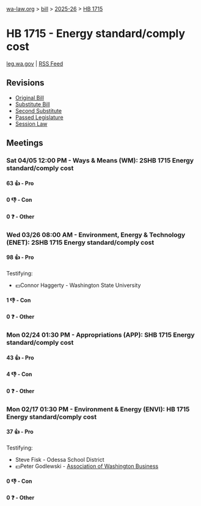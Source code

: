 [wa-law.org](/) > [bill](/bill/) > [2025-26](/bill/2025-26/) > [HB 1715](/bill/2025-26/hb/1715/)

# HB 1715 - Energy standard/comply cost
[leg.wa.gov](https://app.leg.wa.gov/billsummary?BillNumber=1715&Year=2025&Initiative=false) | [RSS Feed](./rss.xml)

## Revisions
* [Original Bill](1/)
* [Substitute Bill](S/)
* [Second Substitute](S2/)
* [Passed Legislature](S2.PL/)
* [Session Law](S2.SL/)

## Meetings
### Sat 04/05 12:00 PM - Ways & Means (WM): 2SHB 1715 Energy standard/comply cost
#### 63 👍 - Pro

#### 0 👎 - Con

#### 0 ❓ - Other

### Wed 03/26 08:00 AM - Environment, Energy & Technology (ENET): 2SHB 1715 Energy standard/comply cost
#### 98 👍 - Pro
Testifying:
* 💵Connor Haggerty - Washington State University

#### 1 👎 - Con

#### 0 ❓ - Other

### Mon 02/24 01:30 PM - Appropriations (APP): SHB 1715 Energy standard/comply cost
#### 43 👍 - Pro

#### 4 👎 - Con

#### 0 ❓ - Other

### Mon 02/17 01:30 PM - Environment & Energy (ENVI): HB 1715 Energy standard/comply cost
#### 37 👍 - Pro
Testifying:
* Steve Fisk - Odessa School District
* 💵Peter Godlewski - [Association of Washington Business](/org/association_of_washington_business/)

#### 0 👎 - Con

#### 0 ❓ - Other
